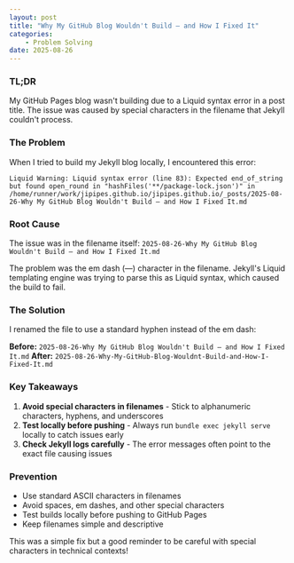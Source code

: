 ```yaml
---
layout: post
title: "Why My GitHub Blog Wouldn't Build — and How I Fixed It"
categories:
    - Problem Solving
date: 2025-08-26
---
```


### TL;DR
My GitHub Pages blog wasn't building due to a Liquid syntax error in a post title. The issue was caused by special characters in the filename that Jekyll couldn't process.

### The Problem
When I tried to build my Jekyll blog locally, I encountered this error:

```
Liquid Warning: Liquid syntax error (line 83): Expected end_of_string but found open_round in "hashFiles('**/package-lock.json')" in /home/runner/work/jipipes.github.io/jipipes.github.io/_posts/2025-08-26-Why My GitHub Blog Wouldn't Build — and How I Fixed It.md
```

### Root Cause
The issue was in the filename itself: `2025-08-26-Why My GitHub Blog Wouldn't Build — and How I Fixed It.md`

The problem was the em dash (—) character in the filename. Jekyll's Liquid templating engine was trying to parse this as Liquid syntax, which caused the build to fail.

### The Solution
I renamed the file to use a standard hyphen instead of the em dash:

**Before:** `2025-08-26-Why My GitHub Blog Wouldn't Build — and How I Fixed It.md`
**After:** `2025-08-26-Why-My-GitHub-Blog-Wouldnt-Build-and-How-I-Fixed-It.md`

### Key Takeaways
1. **Avoid special characters in filenames** - Stick to alphanumeric characters, hyphens, and underscores
2. **Test locally before pushing** - Always run `bundle exec jekyll serve` locally to catch issues early
3. **Check Jekyll logs carefully** - The error messages often point to the exact file causing issues

### Prevention
- Use standard ASCII characters in filenames
- Avoid spaces, em dashes, and other special characters
- Test builds locally before pushing to GitHub Pages
- Keep filenames simple and descriptive

This was a simple fix but a good reminder to be careful with special characters in technical contexts!